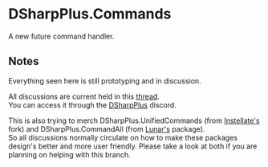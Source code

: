 # DSharpPlus.Commands
A new future command handler.

## Notes
Everything seen here is still prototyping and in discussion.

All discussions are current held in this [thread](https://discord.com/channels/379378609942560770/1122664957515923557).   
You can access it through the [DSharpPlus](https://discord.gg/dsharpplus) discord.

This is also trying to merch DSharpPlus.UnifiedCommands (from [Instellate's](https://github.com/Instellate/DSharpPlus) fork) and DSharpPlus.CommandAll (from [Lunar's](https://github.com/OoLunar/DSharpPlus.CommandAll) package).  
So all discussions normally circulate on how to make these packages design's better and more user friendly. Please take a look at both if you are planning on helping with this branch.